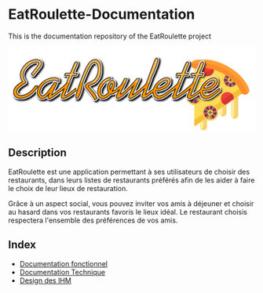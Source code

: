 # EatRoulette-Documentation
This is the documentation repository of the EatRoulette project

![logo](ressources/img/name/enrich/EatRoulette-large-logo-right-bordless.png)

## Description

EatRoulette est une application permettant à ses utilisateurs de choisir des restaurants, dans leurs listes de restaurants préférés afin de les aider à faire le choix de leur lieux de restauration.

Grâce à un aspect social, vous pouvez inviter vos amis à déjeuner et choisir au hasard dans vos restaurants favoris le lieux idéal. Le restaurant choisis respectera l'ensemble des préférences de vos amis.



## Index

- [Documentation fonctionnel](docs/fonctionnalDoc.md)
- [Documentation Technique](docs/technicalDoc.md)
- [Design des IHM]()